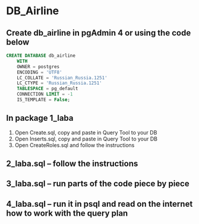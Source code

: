 # DB_Airline

## Create db_airline in pgAdmin 4 or using the code below

```SQL
CREATE DATABASE db_airline
    WITH
    OWNER = postgres
    ENCODING = 'UTF8'
    LC_COLLATE = 'Russian_Russia.1251'
    LC_CTYPE = 'Russian_Russia.1251'
    TABLESPACE = pg_default
    CONNECTION LIMIT = -1
    IS_TEMPLATE = False;
```

## In package 1_laba

1. Open Create.sql, copy and paste in Query Tool to your DB
2. Open Inserts.sql, copy and paste in Query Tool to your DB
3. Open CreateRoles.sql and follow the instructions

## 2_laba.sql – follow the instructions

## 3_laba.sql – run parts of the code piece by piece

## 4_laba.sql – run it in psql and read on the internet how to work with the query plan
